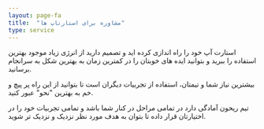 ```yaml
---
layout: page-fa
title:  "مشاوره برای استارتاپ ها"
type: service
---
```

استارت آپ خود را راه اندازی کرده اید و تصمیم دارید از انرژی زیاد موجود بهترین استفاده را ببرید و بتوانید ایده های خوبتان را در کمترین زمان به بهترین شکل به سرانجام برسانید.

بیشترین نیاز شما و تیمتان، استفاده از تجربیات دیگران است تا بتوانید از این راه پر پیچ و خم به بهترین "نحو" عبور كنید.

تیم ریحون آمادگی دارد در تمامی مراحل در کنار شما باشد و تمامی تجربیات خود را در اختیارتان قرار داده تا بتوان به هدف  مورد نظر نزدیک و نزدیک تر شوید.